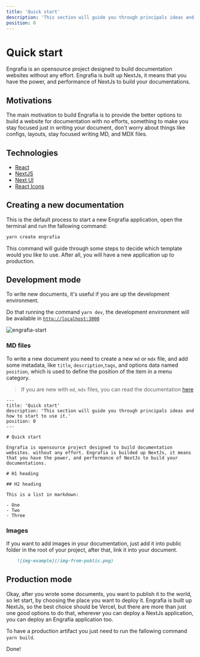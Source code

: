 ```yaml
---
title: 'Quick start'
description: 'This section will guide you through principals ideas and how to start to use it.'
position: 0
---
```


# Quick start

Engrafia is an opensource project designed to build documentation websites without any effort. Engrafia is built up NextJs, it means that you have the power, and performance of NextJs to build your documentations.

## Motivations

The main motivation to build Engrafia is to provide the better options to build a website for documentation with no efforts, something to make you stay focused just in writing your document, don't worry about things like configs, layouts, stay focused writing MD, and MDX files.

## Technologies

- [React](https://reactjs.org/)
- [NextJS](https://nextjs.org/)
- [Next UI](https://nextui.org/)
- [React Icons](https://react-icons.github.io/react-icons/)

## Creating a new documentation

This is the default process to start a new Engrafia application, open the terminal and run the fallowing command:

```bash
yarn create engrafia
```

This command will guide through some steps to decide which template would you like to use. After all, you will have a new application up to production.

## Development mode

To write new documents, it's useful if you are up the development environment.

Do that running the command `yarn dev`, the development environment will be available in [`http://localhost:3000`](http://localhost:3000)

![engrafia-start](/engrafia-start.png)

### MD files

To write a new document you need to create a new `md` or `mdx` file, and add some metadata, like `title`, `description`,`tags`, and options data named `position`, which is used to define the position of the item in a menu category.

> If you are new with `md`, `mdx` files, you can read the documentation [here](https://www.markdownguide.org/)

```mdx
---
title: 'Quick start'
description: 'This section will guide you through principals ideas and how to start to use it.'
position: 0
---

# Quick start

Engrafia is opensource project designed to build documentation websites. without any effort. Engrafia is builded up NextJs, it means that you have the power, and performance of NextJs to build your documentations.
```

```mdx
# H1 heading

## H2 heading

This is a list in markdown:

- One
- Two
- Three
```

### Images

If you want to add images in your documentation, just add it into public folder in the root of your project, after that, link it into your document.

```md
    ![img-example](/img-from-public.png)
```

## Production mode

Okay, after you wrote some documents, you want to publish it to the world, so let start, by choosing the place you want to deploy it. Engrafia is built up NextJs, so the best choice should be Vercel, but there are more than just one good options to do that, wherever you can deploy a NextJs application, you can deploy an Engrafia application too.

To have a production artifact you just need to run the fallowing command `yarn build`.

Done!
